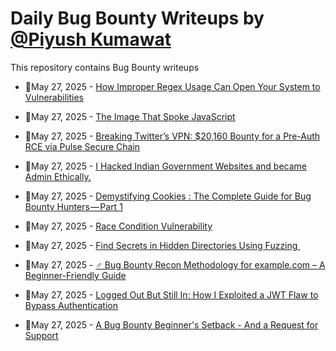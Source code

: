 # Daily Bug Bounty Writeups by [@Piyush Kumawat](https://twitter.com/piyush_supiy) 
This repository contains Bug Bounty writeups

<!-- BLOG-POST-LIST:START -->
 - 💯May 27, 2025 - [How Improper Regex Usage Can Open Your System to Vulnerabilities](https://zvitox.medium.com/how-improper-regex-usage-can-open-your-system-to-vulnerabilities-c7c5b1541c52?source=rss------bug_bounty-5) 

 - 💯May 27, 2025 - [The Image That Spoke JavaScript](https://infosecwriteups.com/the-image-that-spoke-javascript-bdbd368921e4?source=rss------bug_bounty-5) 

 - 💯May 27, 2025 - [Breaking Twitter’s VPN: $20,160 Bounty for a Pre-Auth RCE via Pulse Secure Chain](https://infosecwriteups.com/breaking-twitters-vpn-20-160-bounty-for-a-pre-auth-rce-via-pulse-secure-chain-ab0ad708e988?source=rss------bug_bounty-5) 

 - 💯May 27, 2025 - [I Hacked Indian Government Websites and became Admin Ethically.](https://infosecwriteups.com/i-hacked-indian-government-websites-and-became-admin-ethically-af6f68c06de3?source=rss------bug_bounty-5) 

 - 💯May 27, 2025 - [Demystifying Cookies : The Complete Guide for Bug Bounty Hunters — Part 1](https://infosecwriteups.com/demystifying-cookies-the-complete-guide-for-bug-bounty-hunters-part-1-c24d2670413a?source=rss------bug_bounty-5) 

 - 💯May 27, 2025 - [Race Condition Vulnerability](https://medium.com/@anandrishav2228/race-condition-vulnerability-db1a936f17aa?source=rss------bug_bounty-5) 

 - 💯May 27, 2025 - [Find Secrets in Hidden Directories Using Fuzzing ️](https://infosecwriteups.com/find-secrets-in-hidden-directories-using-fuzzing-%EF%B8%8F-1666d6f34fd8?source=rss------bug_bounty-5) 

 - 💯May 27, 2025 - [️‍♂️ Bug Bounty Recon Methodology for example.com – A Beginner-Friendly Guide](https://medium.com/@asifebrahim580/%EF%B8%8F-%EF%B8%8F-bug-bounty-recon-methodology-for-example-com-a-beginner-friendly-guide-a46a916ea1f3?source=rss------bug_bounty-5) 

 - 💯May 27, 2025 - [Logged Out But Still In: How I Exploited a JWT Flaw to Bypass Authentication](https://medium.com/@kailasv678/logged-out-but-still-in-how-i-exploited-a-jwt-flaw-to-bypass-authentication-5e062396923f?source=rss------bug_bounty-5) 

 - 💯May 27, 2025 - [A Bug Bounty Beginner&#39;s Setback - And a Request for Support](https://medium.com/@aashifm/a-bug-bounty-beginners-setback-and-a-request-for-support-509ea402b1f8?source=rss------bug_bounty-5) 
<!-- BLOG-POST-LIST:END -->
